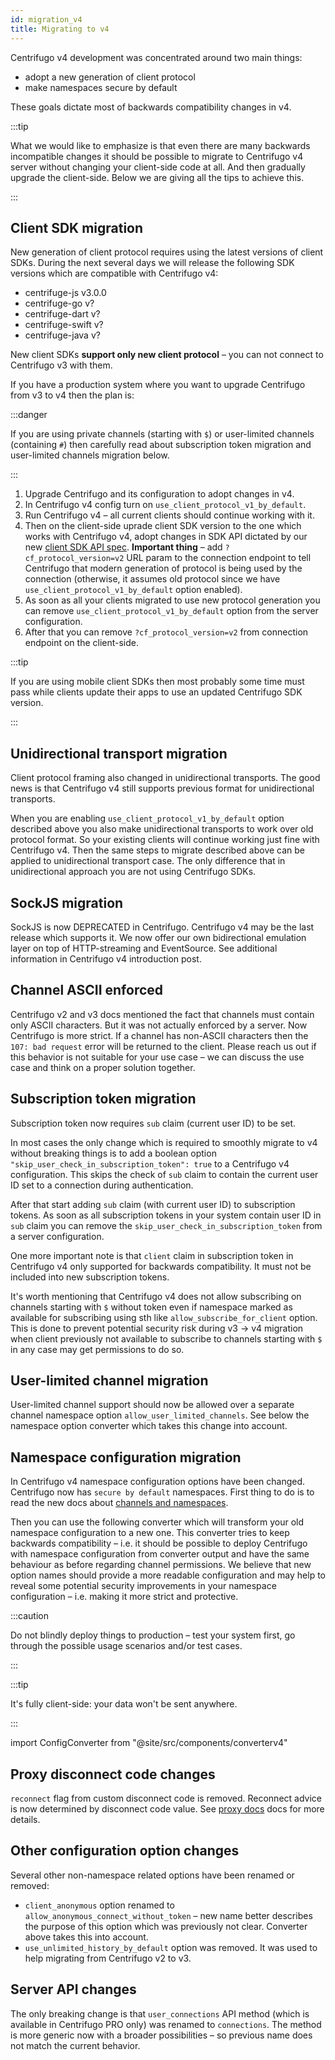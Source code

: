 ```yaml
---
id: migration_v4
title: Migrating to v4
---
```


Centrifugo v4 development was concentrated around two main things:

* adopt a new generation of client protocol
* make namespaces secure by default

These goals dictate most of backwards compatibility changes in v4.

:::tip

What we would like to emphasize is that even there are many backwards incompatible changes it should be possible to migrate to Centrifugo v4 server without changing your client-side code at all. And then gradually upgrade the client-side. Below we are giving all the tips to achieve this.

:::

## Client SDK migration

New generation of client protocol requires using the latest versions of client SDKs. During the next several days we will release the following SDK versions which are compatible with Centrifugo v4:

* centrifuge-js v3.0.0
* centrifuge-go v?
* centrifuge-dart v?
* centrifuge-swift v?
* centrifuge-java v?

New client SDKs **support only new client protocol** – you can not connect to Centrifugo v3 with them.

If you have a production system where you want to upgrade Centrifugo from v3 to v4 then the plan is:

:::danger

If you are using private channels (starting with `$`) or user-limited channels (containing `#`) then carefully read about subscription token migration and user-limited channels migration below.

:::

1. Upgrade Centrifugo and its configuration to adopt changes in v4.
1. In Centrifugo v4 config turn on `use_client_protocol_v1_by_default`.
1. Run Centrifugo v4 – all current clients should continue working with it.
1. Then on the client-side uprade client SDK version to the one which works with Centrifugo v4, adopt changes in SDK API dictated by our new [client SDK API spec](../transports/client_api.md). **Important thing** – add `?cf_protocol_version=v2` URL param to the connection endpoint to tell Centrifugo that modern generation of protocol is being used by the connection (otherwise, it assumes old protocol since we have `use_client_protocol_v1_by_default` option enabled).
1. As soon as all your clients migrated to use new protocol generation you can remove `use_client_protocol_v1_by_default` option from the server configuration.
1. After that you can remove `?cf_protocol_version=v2` from connection endpoint on the client-side.

:::tip

If you are using mobile client SDKs then most probably some time must pass while clients update their apps to use an updated Centrifugo SDK version.

:::

## Unidirectional transport migration

Client protocol framing also changed in unidirectional transports. The good news is that Centrifugo v4 still supports previous format for unidirectional transports.

When you are enabling `use_client_protocol_v1_by_default` option described above you also make unidirectional transports to work over old protocol format. So your existing clients will continue working just fine with Centrifugo v4. Then the same steps to migrate described above can be applied to unidirectional transport case. The only difference that in unidirectional approach you are not using Centrifugo SDKs.

## SockJS migration

SockJS is now DEPRECATED in Centrifugo. Centrifugo v4 may be the last release which supports it. We now offer our own bidirectional emulation layer on top of HTTP-streaming and EventSource. See additional information in Centrifugo v4 introduction post.

## Channel ASCII enforced

Centrifugo v2 and v3 docs mentioned the fact that channels must contain only ASCII characters. But it was not actually enforced by a server. Now Centrifugo is more strict. If a channel has non-ASCII characters then the `107: bad request` error will be returned to the client. Please reach us out if this behavior is not suitable for your use case – we can discuss the use case and think on a proper solution together.

## Subscription token migration

Subscription token now requires `sub` claim (current user ID) to be set.

In most cases the only change which is required to smoothly migrate to v4 without breaking things is to add a boolean option `"skip_user_check_in_subscription_token": true` to a Centrifugo v4 configuration. This skips the check of `sub` claim to contain the current user ID set to a connection during authentication.

After that start adding `sub` claim (with current user ID) to subscription tokens. As soon as all subscription tokens in your system contain user ID in `sub` claim you can remove the `skip_user_check_in_subscription_token` from a server configuration.

One more important note is that `client` claim in subscription token in Centrifugo v4 only supported for backwards compatibility. It must not be included into new subscription tokens.

It's worth mentioning that Centrifugo v4 does not allow subscribing on channels starting with `$` without token even if namespace marked as available for subscribing using sth like `allow_subscribe_for_client` option. This is done to prevent potential security risk during v3 -> v4 migration when client previously not available to subscribe to channels starting with `$` in any case may get permissions to do so.

## User-limited channel migration

User-limited channel support should now be allowed over a separate channel namespace option `allow_user_limited_channels`. See below the namespace option converter which takes this change into account.

## Namespace configuration migration

In Centrifugo v4 namespace configuration options have been changed. Centrifugo now has `secure by default` namespaces. First thing to do is to read the new docs about [channels and namespaces](../server/channels.md).

Then you can use the following converter which will transform your old namespace configuration to a new one. This converter tries to keep backwards compatibility – i.e. it should be possible to deploy Centrifugo with namespace configuration from converter output and have the same behaviour as before regarding channel permissions. We believe that new option names should provide a more readable configuration and may help to reveal some potential security improvements in your namespace configuration – i.e. making it more strict and protective.

:::caution

Do not blindly deploy things to production – test your system first, go through the possible usage scenarios and/or test cases.

:::

:::tip

It's fully client-side: your data won't be sent anywhere.

:::

import ConfigConverter from "@site/src/components/converterv4"

<ConfigConverter />

## Proxy disconnect code changes

`reconnect` flag from custom disconnect code is removed. Reconnect advice is now determined by disconnect code value. See [proxy docs](../server/proxy.md#return-custom-disconnect) docs for more details.  

## Other configuration option changes

Several other non-namespace related options have been renamed or removed:

* `client_anonymous` option renamed to `allow_anonymous_connect_without_token` – new name better describes the purpose of this option which was previously not clear. Converter above takes this into account.
* `use_unlimited_history_by_default` option was removed. It was used to help migrating from Centrifugo v2 to v3.

## Server API changes

The only breaking change is that `user_connections` API method (which is available in Centrifugo PRO only) was renamed to `connections`. The method is more generic now with a broader possibilities – so previous name does not match the current behavior.
